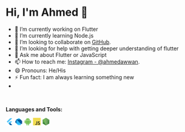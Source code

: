 # Hi, I'm Ahmed 👋

- 🔭 I’m currently working on Flutter
- 🌱 I’m currently learning Node.js
- 👯 I’m looking to collaborate on [GitHub](https://github.com/ahmedawwan).
- 🤔 I’m looking for help with getting deeper understanding of flutter
- 💬 Ask me about Flutter or JavaScript
- 📫 How to reach me: [Instagram - @ahmedawwan](https://instagram.com/ahmedawwan/).
- 😄 Pronouns: He/His
- ⚡ Fun fact: I am always learning something new
- 
<br>

**Languages and Tools:**  

<code><img height="20" src="https://raw.githubusercontent.com/github/explore/80688e429a7d4ef2fca1e82350fe8e3517d3494d/topics/flutter/flutter.png"></code>
<code><img height="20" src="https://raw.githubusercontent.com/github/explore/80688e429a7d4ef2fca1e82350fe8e3517d3494d/topics/dart/dart.png"></code>
<code><img height="20" src="https://raw.githubusercontent.com/github/explore/80688e429a7d4ef2fca1e82350fe8e3517d3494d/topics/android/android.png"></code>
<code><img height="20" src="https://raw.githubusercontent.com/github/explore/80688e429a7d4ef2fca1e82350fe8e3517d3494d/topics/javascript/javascript.png"></code>
<code><img height="20" src="https://raw.githubusercontent.com/github/explore/80688e429a7d4ef2fca1e82350fe8e3517d3494d/topics/nodejs/nodejs.png"></code>  

